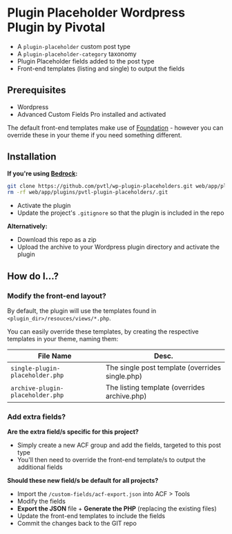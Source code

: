 # Plugin Placeholder Wordpress Plugin by Pivotal

- A `plugin-placeholder` custom post type
- A `plugin-placeholder-category` taxonomy
- Plugin Placeholder fields added to the post type
- Front-end templates (listing and single) to output the fields

## Prerequisites

- Wordpress
- Advanced Custom Fields Pro installed and activated

The default front-end templates make use of [Foundation](https://foundation.zurb.com/) - however you can override these in your theme if you need something different.

## Installation

__If you're using [Bedrock](https://github.com/roots/bedrock):__

```bash
git clone https://github.com/pvtl/wp-plugin-placeholders.git web/app/plugins/pvtl-plugin-placeholders
rm -rf web/app/plugins/pvtl-plugin-placeholders/.git
```

- Activate the plugin
- Update the project's `.gitignore` so that the plugin is included in the repo

__Alternatively:__

- Download this repo as a zip
- Upload the archive to your Wordpress plugin directory and activate the plugin

## How do I...?

### Modify the front-end layout?

By default, the plugin will use the templates found in `<plugin_dir>/resouces/views/*.php`.

You can easily override these templates, by creating the respective templates in your theme, naming them:

| File Name | Desc. |
| --- | --- |
| `single-plugin-placeholder.php` | The single post template (overrides single.php) |
| `archive-plugin-placeholder.php` | The listing template (overrides archive.php) |

### Add extra fields?

__Are the extra field/s specific for this project?__

- Simply create a new ACF group and add the fields, targeted to this post type
- You'll then need to override the front-end template/s to output the additional fields

__Should these new field/s be default for all projects?__

- Import the `/custom-fields/acf-export.json` into ACF > Tools
- Modify the fields
- __Export the JSON__ file + __Generate the PHP__ (replacing the existing files)
- Update the front-end templates to include the fields
- Commit the changes back to the GIT repo
